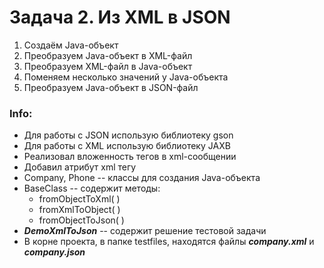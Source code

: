 # Задача 2. Из XML в JSON
1. Создаём Java-объект
2. Преобразуем Java-объект в XML-файл
3. Преобразуем XML-файл в Java-объект
4. Поменяем несколько значений у Java-объекта
5. Преобразуем Java-объект в JSON-файл

### Info: 
- Для работы с JSON использую библиотеку gson
- Для работы с XML использую библиотеку JAXB
- Реализовал вложенность тегов в xml-сообщении
- Добавил атрибут xml тегу
- Company, Phone -- классы для создания Java-объекта
- BaseClass -- содержит методы: 
  - fromObjectToXml( )
  - fromXmlToObject( )
  - fromObjectToJson( )
- ***DemoXmlToJson*** -- содержит решение тестовой задачи
- В корне проекта, в папке testfiles, находятся файлы ***company.xml*** и ***company.json***

